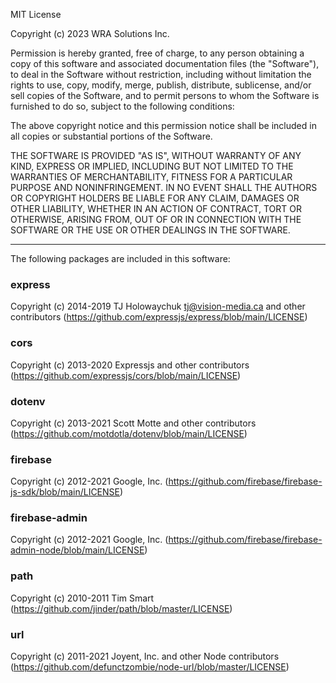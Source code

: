 MIT License

Copyright (c) 2023 WRA Solutions Inc.

Permission is hereby granted, free of charge, to any person obtaining a copy
of this software and associated documentation files (the "Software"), to deal
in the Software without restriction, including without limitation the rights
to use, copy, modify, merge, publish, distribute, sublicense, and/or sell
copies of the Software, and to permit persons to whom the Software is
furnished to do so, subject to the following conditions:

The above copyright notice and this permission notice shall be included in all
copies or substantial portions of the Software.

THE SOFTWARE IS PROVIDED "AS IS", WITHOUT WARRANTY OF ANY KIND, EXPRESS OR
IMPLIED, INCLUDING BUT NOT LIMITED TO THE WARRANTIES OF MERCHANTABILITY,
FITNESS FOR A PARTICULAR PURPOSE AND NONINFRINGEMENT. IN NO EVENT SHALL THE
AUTHORS OR COPYRIGHT HOLDERS BE LIABLE FOR ANY CLAIM, DAMAGES OR OTHER
LIABILITY, WHETHER IN AN ACTION OF CONTRACT, TORT OR OTHERWISE, ARISING FROM,
OUT OF OR IN CONNECTION WITH THE SOFTWARE OR THE USE OR OTHER DEALINGS IN THE
SOFTWARE.

---

The following packages are included in this software:

### express

Copyright (c) 2014-2019 TJ Holowaychuk <tj@vision-media.ca> and other contributors
(https://github.com/expressjs/express/blob/main/LICENSE)

### cors

Copyright (c) 2013-2020 Expressjs and other contributors
(https://github.com/expressjs/cors/blob/main/LICENSE)

### dotenv

Copyright (c) 2013-2021 Scott Motte and other contributors
(https://github.com/motdotla/dotenv/blob/main/LICENSE)

### firebase

Copyright (c) 2012-2021 Google, Inc.
(https://github.com/firebase/firebase-js-sdk/blob/main/LICENSE)

### firebase-admin

Copyright (c) 2012-2021 Google, Inc.
(https://github.com/firebase/firebase-admin-node/blob/main/LICENSE)

### path

Copyright (c) 2010-2011 Tim Smart
(https://github.com/jinder/path/blob/master/LICENSE)

### url

Copyright (c) 2011-2021 Joyent, Inc. and other Node contributors
(https://github.com/defunctzombie/node-url/blob/master/LICENSE)

